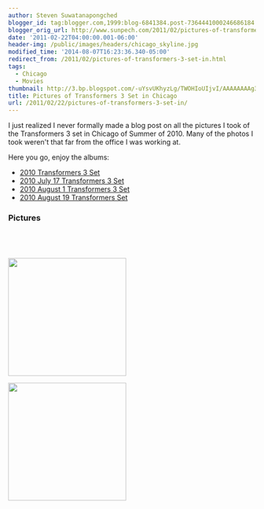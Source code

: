 ```yaml
---
author: Steven Suwatanapongched
blogger_id: tag:blogger.com,1999:blog-6841384.post-7364441000246686184
blogger_orig_url: http://www.sunpech.com/2011/02/pictures-of-transformers-3-set-in.html
date: '2011-02-22T04:00:00.001-06:00'
header-img: /public/images/headers/chicago_skyline.jpg
modified_time: '2014-08-07T16:23:36.340-05:00'
redirect_from: /2011/02/pictures-of-transformers-3-set-in.html
tags:
  - Chicago
  - Movies
thumbnail: http://3.bp.blogspot.com/-uYsvUKhyzLg/TWOHIoUIjvI/AAAAAAAAg3A/acnXcX2HpG8/s600/IMG_0479.JPG
title: Pictures of Transformers 3 Set in Chicago
url: /2011/02/22/pictures-of-transformers-3-set-in/
---
```



I just realized I never formally made a blog post on all the pictures I took of the Transformers 3 set in Chicago of Summer of 2010. Many of the photos I took weren't that far from the office I was working at.

Here you go, enjoy the albums:
<ul>
  <li><a href="https://picasaweb.google.com/101693597219413173200/2010Transformers3Set">2010 Transformers 3 Set</a></li>
  <li><a href="https://picasaweb.google.com/sunpech/2010July17Transformers3Set">2010 July 17 Transformers 3 Set</a></li>
  <li><a href="https://picasaweb.google.com/sunpech/2010August1Transformers3Set">2010 August 1 Transformers 3 Set</a></li>
  <li><a href="https://picasaweb.google.com/sunpech/2010August19TransformersSet?feat=flashalbum">2010 August 19 Transformers Set</a></li>
</ul>

### Pictures

<a href="http://3.bp.blogspot.com/-uYsvUKhyzLg/TWOHIoUIjvI/AAAAAAAAg3A/acnXcX2HpG8/s1600/IMG_0479.jpg" alt=""><img   border="0" src="http://3.bp.blogspot.com/-uYsvUKhyzLg/TWOHIoUIjvI/AAAAAAAAg3A/acnXcX2HpG8/s320/IMG_0479.jpg" alt="" /></a>

<a href="http://2.bp.blogspot.com/-TB5GlMLLcHg/TWOHZiAr1XI/AAAAAAAAg3Q/mAd1k2cj1r4/s1600/IMG_0481.jpg" alt=""><img   border="0" src="http://2.bp.blogspot.com/-TB5GlMLLcHg/TWOHZiAr1XI/AAAAAAAAg3Q/mAd1k2cj1r4/s320/IMG_0481.jpg" alt="" /></a>

<a href="http://3.bp.blogspot.com/-de7NesaAiq0/TWOHhOrHr9I/AAAAAAAAg3Y/dMuo1vVGQoI/s1600/IMG_0482.jpg" alt=""><img   border="0" src="http://3.bp.blogspot.com/-de7NesaAiq0/TWOHhOrHr9I/AAAAAAAAg3Y/dMuo1vVGQoI/s320/IMG_0482.jpg" alt="" /></a>

<a href="http://4.bp.blogspot.com/-UmVtRzob3b0/TWOHsT4zYFI/AAAAAAAAg3k/iyIMoW17Aoo/s1600/IMG_0487.jpg" alt=""><img   border="0" src="http://4.bp.blogspot.com/-UmVtRzob3b0/TWOHsT4zYFI/AAAAAAAAg3k/iyIMoW17Aoo/s320/IMG_0487.jpg" alt="" /></a>

<a href="http://3.bp.blogspot.com/-_PCTjnYbrXo/TWOI1gRIfRI/AAAAAAAAg5I/diyq2EZCfJ8/s1600/2010-07-10+18.18.55.jpg" alt=""><img   border="0" height="240" src="http://3.bp.blogspot.com/-_PCTjnYbrXo/TWOI1gRIfRI/AAAAAAAAg5I/diyq2EZCfJ8/s320/2010-07-10+18.18.55.jpg" alt="" /></a>

<a href="http://1.bp.blogspot.com/-9koCvJth0Ik/TWOI8n1CawI/AAAAAAAAg5Q/6YHhtjTCSN4/s1600/2010-07-10+18.20.15.jpg" alt=""><img   border="0" height="240" src="http://1.bp.blogspot.com/-9koCvJth0Ik/TWOI8n1CawI/AAAAAAAAg5Q/6YHhtjTCSN4/s320/2010-07-10+18.20.15.jpg" alt="" /></a>

<a href="http://4.bp.blogspot.com/-yhgIwY8HG7k/TEMobNc2jZI/AAAAAAAARgI/zAto67qPbFM/s1600/IMG_0741.jpg" alt=""><img   border="0" src="http://4.bp.blogspot.com/-yhgIwY8HG7k/TEMobNc2jZI/AAAAAAAARgI/zAto67qPbFM/s320/IMG_0741.jpg" alt="" /></a>

<a href="http://4.bp.blogspot.com/-LUNKUZsgXq0/TFY4fIxN7pI/AAAAAAAAUnM/stQl7--wTDk/s1600/IMG_1747.jpg" alt=""><img   border="0" src="http://4.bp.blogspot.com/-LUNKUZsgXq0/TFY4fIxN7pI/AAAAAAAAUnM/stQl7--wTDk/s320/IMG_1747.jpg" alt="" /></a>

<a href="http://3.bp.blogspot.com/-PvX-Pp_QFJU/TFY5prsaWFI/AAAAAAAAUnc/7iMVbU4FdOg/s1600/IMG_1748.jpg" alt=""><img   border="0" src="http://3.bp.blogspot.com/-PvX-Pp_QFJU/TFY5prsaWFI/AAAAAAAAUnc/7iMVbU4FdOg/s320/IMG_1748.jpg" alt="" /></a>

<a href="http://1.bp.blogspot.com/-3kJRHi1zCeY/TFY-BKRkJvI/AAAAAAAAUr4/5p51QqdUQjs/s1600/IMG_1776.jpg" alt=""><img   border="0" src="http://1.bp.blogspot.com/-3kJRHi1zCeY/TFY-BKRkJvI/AAAAAAAAUr4/5p51QqdUQjs/s320/IMG_1776.jpg" alt="" /></a>

<a href="http://3.bp.blogspot.com/-MMU-gWX1v_g/TFY_bbJSPZI/AAAAAAAAUtY/Bd-01iov-Do/s1600/IMG_1784.jpg" alt=""><img   border="0" src="http://3.bp.blogspot.com/-MMU-gWX1v_g/TFY_bbJSPZI/AAAAAAAAUtY/Bd-01iov-Do/s320/IMG_1784.jpg" alt="" /></a>

<a href="http://3.bp.blogspot.com/-ibGJusb1U40/TFY_fCmqwnI/AAAAAAAAUtk/8yYIFHCd3Fo/s1600/IMG_1785.jpg" alt=""><img   border="0" src="http://3.bp.blogspot.com/-ibGJusb1U40/TFY_fCmqwnI/AAAAAAAAUtk/8yYIFHCd3Fo/s320/IMG_1785.jpg" alt="" /></a>

<a href="http://3.bp.blogspot.com/-Eozczc-QSk0/TFY_knRm-2I/AAAAAAAAUt0/1RCCouEUaws/s1600/IMG_1787.jpg" alt=""><img   border="0" src="http://3.bp.blogspot.com/-Eozczc-QSk0/TFY_knRm-2I/AAAAAAAAUt0/1RCCouEUaws/s320/IMG_1787.jpg" alt="" /></a>

<a href="http://1.bp.blogspot.com/-nc_KCg5tM7o/TFY_qvaHOvI/AAAAAAAAUuE/QP_UOc57v8g/s1600/IMG_1789.jpg" alt=""><img   border="0" src="http://1.bp.blogspot.com/-nc_KCg5tM7o/TFY_qvaHOvI/AAAAAAAAUuE/QP_UOc57v8g/s320/IMG_1789.jpg" alt="" /></a>

<a href="http://1.bp.blogspot.com/-HQKVzaDrEk0/TG4etypJuvI/AAAAAAAAVR8/hGdjBPvCNGw/s1600/IMG_1917.jpg" alt=""><img   border="0" src="http://1.bp.blogspot.com/-HQKVzaDrEk0/TG4etypJuvI/AAAAAAAAVR8/hGdjBPvCNGw/s320/IMG_1917.jpg" alt="" /></a>

<a href="http://3.bp.blogspot.com/-fIG7KdctzEg/TG4fyxlW1MI/AAAAAAAAVR8/K5Vc9CSS9sk/s1600/IMG_1919.jpg" alt=""><img   border="0" src="http://3.bp.blogspot.com/-fIG7KdctzEg/TG4fyxlW1MI/AAAAAAAAVR8/K5Vc9CSS9sk/s320/IMG_1919.jpg" alt="" /></a>

<a href="http://1.bp.blogspot.com/-GngUN3z9lxU/TG4hy1p6a2I/AAAAAAAAVR8/dXp2vwVkszM/s1600/IMG_1920.jpg" alt=""><img   border="0" src="http://1.bp.blogspot.com/-GngUN3z9lxU/TG4hy1p6a2I/AAAAAAAAVR8/dXp2vwVkszM/s320/IMG_1920.jpg" alt="" /></a>

<a href="http://4.bp.blogspot.com/-uNpKKsnP6SU/TG4h7HPRkxI/AAAAAAAAVR8/uKFkxCOU8gs/s1600/IMG_1922.jpg" alt=""><img   border="0" src="http://4.bp.blogspot.com/-uNpKKsnP6SU/TG4h7HPRkxI/AAAAAAAAVR8/uKFkxCOU8gs/s320/IMG_1922.jpg" alt="" /></a>

<a href="http://4.bp.blogspot.com/-uuwuwSgJKOY/TG4lHb0YIaI/AAAAAAAAVR8/MR48KlSOC08/s1600/IMG_1926.jpg" alt=""><img   border="0" src="http://4.bp.blogspot.com/-uuwuwSgJKOY/TG4lHb0YIaI/AAAAAAAAVR8/MR48KlSOC08/s320/IMG_1926.jpg" alt="" /></a>

<a href="http://4.bp.blogspot.com/-XNaK1BoAXzM/TG4lMNELNqI/AAAAAAAAVR8/Pb7CfIQY1t8/s1600/IMG_1927.jpg" alt=""><img   border="0" src="http://4.bp.blogspot.com/-XNaK1BoAXzM/TG4lMNELNqI/AAAAAAAAVR8/Pb7CfIQY1t8/s320/IMG_1927.jpg" alt="" /></a>